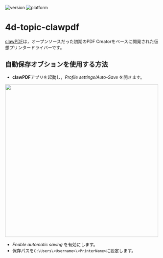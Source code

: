 ![version](https://img.shields.io/badge/version-20%2B-E23089)
![platform](https://img.shields.io/static/v1?label=platform&message=win-64&color=blue)

# 4d-topic-clawpdf

[clawPDF](https://github.com/clawsoftware/clawPDF)は，オープンソースだった初期のPDF Creatorをベースに開発された仮想プリンタードライバーです。

## 自動保存オブションを使用する方法

* **clawPDF**アプリを起動し，*Profile settings/Auto-Save* を開きます。

<img src="https://github.com/user-attachments/assets/e60673fb-7b15-4159-a77e-3ba68211e527" width=500 height=auto />

* *Enable automatic saving* を有効にします。
* 保存パスを`C:\Users\<Username>\<PrinterName>`に設定します。
